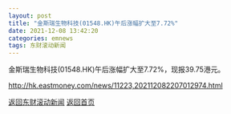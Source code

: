 ```yaml
---
layout: post
title: "金斯瑞生物科技(01548.HK)午后涨幅扩大至7.72%"
date: 2021-12-08 13:42:20
categories: emnews
tags: 东财滚动新闻
---
```


金斯瑞生物科技(01548.HK)午后涨幅扩大至7.72%，现报39.75港元。

<http://hk.eastmoney.com/news/11223,202112082207012974.html>

[返回东财滚动新闻](//finews.zning.me/emnews/)
[返回首页](//finews.zning.me/)